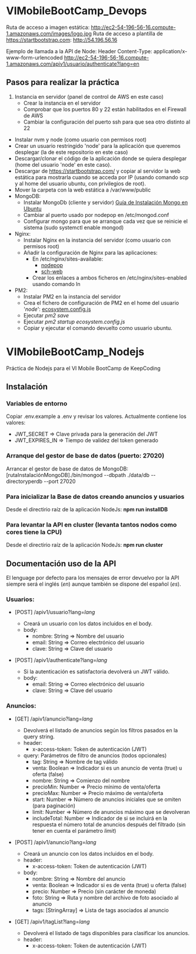 # VIMobileBootCamp_Devops
Ruta de acceso a imagen estática: http://ec2-54-196-56-16.compute-1.amazonaws.com/images/logo.jpg
Ruta de acceso a plantilla de https://startbootstrap.com: http://54.196.56.16

Ejemplo de llamada a la API de Node: 
Header Content-Type: application/x-www-form-urlencoded
http://ec2-54-196-56-16.compute-1.amazonaws.com/apiv1/usuario/authenticate?lang=en

## Pasos para realizar la práctica
1. Instancia en servidor (panel de control de AWS en este caso)
	* Crear la instancia en el servidor
	* Comprobar que los puertos 80 y 22 están habilitados en el Firewall de AWS
	* Cambiar la configuración del puerto ssh para que sea otro distinto al 22
* Instalar nvm y node (como usuario con permisos root)
* Crear un usuario restringido 'node' para la aplicación que queremos desplegar (la de este repositorio en este caso)
* Descargar/clonar el código de la aplicación donde se quiera desplegar (home del usuario 'node' en este caso).
* Descargar de https://startbootstrap.com/ y copiar al servidor la web estática para mostrarla cuando se acceda por IP (usando comando scp y al home del usuario ubuntu, con privilegios de root).
* Mover la carpeta con la web estática a /var/www/public
* MongoDB:
	* Instalar MongoDb (cliente y servidor) [Guía de Instalación Mongo en Ubuntu](https://docs.mongodb.com/manual/tutorial/install-mongodb-on-ubuntu/                                                                                                                                     )
	* Cambiar al puerto usado por nodepop en /etc/mongod.conf
	* Configurar mongo para que se arranque cada vez que se reinicie el sistema (sudo systemctl enable mongod)
* Nginx:
	* Instalar Nginx en la instancia del servidor (como usuario con permisos root)
	* Añadir la configuración de Nginx para las aplicaciones:
		* En /etc/nginx/sites-available:
			* [nodepop](./DevOps-files/node)
			* [sch-web](./DevOps-files/sch-web)
		* Crear los enlaces a ambos ficheros en /etc/nginx/sites-enabled usando comando ln 
* PM2:
	* Instalar PM2 en la instancia del servidor
	* Crea el fichero de configuración de PM2 en el home del usuario '*node*': [ecosystem.config.js](./DevOps-files/ecosystem.config.js)
	* Ejecutar *pm2 save*
	* Ejecutar *pm2 startup ecosystem.config.js*
	* Copiar y ejecutar el comando devuelto como usuario ubuntu.



# VIMobileBootCamp_Nodejs
Práctica de Nodejs para el VI Mobile BootCamp de KeepCoding

## Instalación

### Variables de entorno
Copiar .env.example a .env y revisar los valores. 
Actualmente contiene los valores:

* JWT_SECRET => Clave privada para la generación del JWT
* JWT_EXPIRES_IN => Tiempo de validez del token generado

### Arranque del gestor de base de datos (puerto: 27020)
Arrancar el gestor de base de datos de MongoDB: [rutaInstalaciónMongoDB]./bin/mongod --dbpath ./data/db --directoryperdb --port 27020

### Para inicializar la Base de datos creando anuncios y usuarios
Desde el directirio raíz de la aplicación NodeJs: **npm run installDB**

### Para levantar la API en cluster (levanta tantos nodos como cores tiene la CPU)
Desde el directirio raíz de la aplicación NodeJs: **npm run cluster**


## Documentación uso de la API
El lenguage por defecto para los mensajes de error devuelvo por la API siempre será el inglés (*en*) aunque también se dispone del español (*es*).

### Usuarios:
* [POST] /apiv1/usuario?lang=*lang*
	* Creará un usuario con los datos incluidos en el body.
	* body: 
		* nombre: String => Nombre del usuario
		* email: String => Correo electrónico del usuario
		* clave: String => Clave del usuario
		
* [POST] /apiv1/authenticate?lang=*lang*
	* Si la autenticación es satisfactoria devolverá un JWT válido.
	* body:
		* email: String => Correo electrónico del usuario
		* clave: String => Clave del usuario

### Anuncios:
* [GET] /apiv1/anuncio?lang=*lang*
	* Devolverá el listado de anuncios según los filtros pasados en la query string.
	* header: 
		* x-access-token: Token de autenticación (JWT)
	* query: Parámetros de filtro de anuncios (todos opcionales)
		* tag: String => Nombre de tag válido
		* venta: Boolean => Indicador si es un anuncio de venta (true) u oferta (false)
		* nombre: String => Comienzo del nombre 
		* precioMin: Number => Precio mínimo de venta/oferta
		* precioMax: Number => Precio máximo de venta/oferta
		* start: Number => Número de anuncios iniciales que se omiten (para paginación)
		* limit: Number => Número de anuncios máximo que se devolveran
		* includeTotal: Number  => Indicador de si se incluirá en la respuesta el número total de anuncios después del filtrado (sin tener en cuenta el parámetro *limit*)

* [POST] /apiv1/anuncio?lang=*lang*
	* Creará un anuncio con los datos incluidos en el body.
	* header: 
		* x-access-token: Token de autenticación (JWT)
	* body: 
		* nombre: String => Nombre del anuncio
		* venta: Boolean => Indicador si es de venta (true) u oferta (false)
		* precio: Number => Precio (sin carácter de moneda)
		* foto: String => Ruta y nombre del archivo de foto asociado al anuncio
		* tags: [StringArray] => Lista de tags asociados al anuncio

* [GET] /apiv1/tagList?lang=*lang*
	* Devolverá el listado de tags disponibles para clasificar los anuncios.
	* header: 
		* x-access-token: Token de autenticación (JWT)

		
